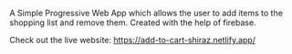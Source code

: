 A Simple Progressive Web App which allows the user to add items to the shopping list and remove them. Created with the help of firebase.

Check out the live website: https://add-to-cart-shiraz.netlify.app/
